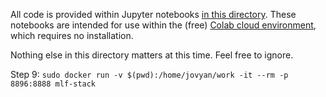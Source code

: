 All code is provided within Jupyter notebooks [in this directory](https://github.com/jonkrohn/DLTFpT/blob/master/notebooks/). These notebooks are intended for use within the (free) [Colab cloud environment](https://colab.research.google.com), which requires no installation.

Nothing else in this directory matters at this time. Feel free to ignore.

Step 9: `sudo docker run -v $(pwd):/home/jovyan/work -it --rm -p 8896:8888 mlf-stack`
